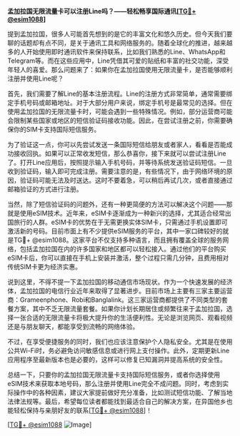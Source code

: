 **孟加拉国无限流量卡可以注册Line吗？——轻松畅享国际通讯[[TG💪+ @esim1088](https://t.me/s/esim1088)]**

提到孟加拉国，很多人可能首先想到的是它的丰富文化和悠久历史。但今天我们要聊的话题却有点不同，是关于通讯工具和网络服务的。随着全球化的推进，越来越多的人开始使用即时通讯软件来保持联系，比如我们熟悉的Line、WhatsApp和Telegram等。而在这些应用中，Line凭借其可爱的贴纸和丰富的社交功能，深受年轻人的喜爱。那么问题来了：如果你在孟加拉国使用无限流量卡，是否能够顺利注册并使用Line呢？

首先，我们需要了解Line的基本注册流程。Line的注册方式非常简单，通常需要绑定手机号码或邮箱地址。对于大部分用户来说，绑定手机号是最常见的选择。但在使用孟加拉国的无限流量卡时，可能会遇到一些特殊情况。例如，部分运营商可能会限制某些国家或地区的短信验证码接收功能。因此，在尝试注册之前，你需要确保你的SIM卡支持国际短信服务。

为了验证这一点，你可以先尝试发送一条国际短信给朋友或者家人，看看是否能成功接收回执。如果可以正常收发短信，那么恭喜你，接下来就可以尝试注册Line了。打开Line应用后，按照提示输入手机号码，并等待系统发送验证码短信。一旦收到验证码，输入即可完成注册。需要注意的是，有些情况下，由于网络环境的原因，验证码可能无法及时送达。这时不要着急，可以稍后再试几次，或者直接通过邮箱验证的方式进行注册。

当然，除了短信验证码的问题外，还有一种更简便的方法可以解决这个问题——那就是使用eSIM技术。近年来，eSIM卡逐渐成为一种新兴的选择，尤其适合经常出国旅行的人群。eSIM卡的优势在于无需更换实体SIM卡，只需通过手机设置即可激活新的号码。目前市面上有不少提供eSIM服务的平台，其中一家口碑较好的就是TG💪+ @esim1088。这家平台不仅支持多种语言，而且拥有覆盖全球的服务网络，包括孟加拉国在内的许多国家和地区都可以轻松接入。通过他们的平台购买eSIM卡后，你可以直接在手机上安装并激活，整个过程只需几分钟，且费用相对传统SIM卡更为经济实惠。

说到这里，不得不提一下孟加拉国的移动通信市场现状。作为一个快速发展的经济体，孟加拉国的电信行业近年来取得了显著进步。目前市场上主要有三家主要运营商：Grameenphone、Robi和Banglalink。这三家运营商都提供了不同类型的套餐方案，其中不乏无限流量套餐。如果你计划长期居住或频繁往来于孟加拉国，选择一张合适的无限流量卡将极大提升你的生活便利性。无论是浏览网页、观看视频还是与朋友聊天，都能享受到流畅的网络体验。

不过，在享受便捷服务的同时，我们也应该注意保护个人隐私安全。尤其是在使用公共Wi-Fi时，务必避免访问敏感信息或进行网上支付操作。此外，定期更新Line应用程序至最新版本也是必要的，这样可以修复已知漏洞并提高系统的安全性。

总结一下，只要你的孟加拉国无限流量卡支持国际短信服务，或者你选择使用eSIM技术来获取本地号码，那么注册并使用Line完全不成问题。同时，考虑到实际操作中的各种因素，建议大家提前做好充分准备，比如测试短信功能、了解当地法律法规等。最后，希望每位读者都能找到最适合自己的解决方案，在异国他乡也能轻松保持与亲朋好友的联系[[TG💪+ @esim1088](https://t.me/s/esim1088)]！

[[TG💪+ @esim1088](https://t.me/s/esim1088) ![Image](https://i.postimg.cc/4NQfJmqS/Snipaste-2025-05-13-00-14-12.png)]